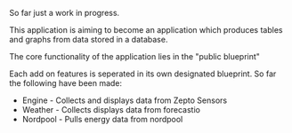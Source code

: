 So far just a work in progress.

This application is aiming to become an application which produces tables and graphs from data stored in a database. 

The core functionality of the application lies in the "public blueprint"

Each add on features is seperated in its own designated blueprint. So far the following have been made:

- Engine - Collects and displays data from Zepto Sensors
- Weather - Collects displays data from forecastio
- Nordpool - Pulls energy data from nordpool

